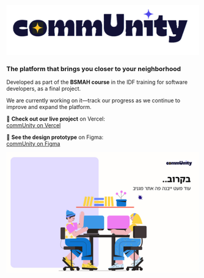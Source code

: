 ![Logo](./community/public/images/whiteLogo.png)
### The platform that brings you closer to your neighborhood

Developed as part of the **BSMAH course** in the IDF training for software developers, as a final project.

We are currently working on it—track our progress as we continue to improve and expand the platform.

🚀 **Check out our live project** on Vercel:  
[commUnity on Vercel](https://community-drab.vercel.app/)

🎨 **See the design prototype** on Figma:  
[commUnity on Figma](https://www.figma.com/proto/brEpmcqyBWWANFRCuG3iJK/commUnity?node-id=830-448&t=ozLE3snP4zrEczcz-1)

![coming soon](./community/public/images/Coming-soon.jpg)
